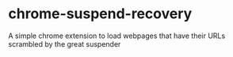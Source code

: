 # chrome-suspend-recovery
A simple chrome extension to load webpages that have their URLs scrambled by the great suspender
